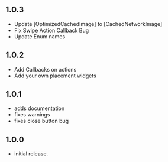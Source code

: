 ## 1.0.3
* Update [OptimizedCachedImage] to [CachedNetworkImage]
* Fix Swipe Action Callback Bug
* Update Enum names

## 1.0.2
* Add Callbacks on actions
* Add your own placement widgets

## 1.0.1
* adds documentation
* fixes warnings
* fixes close button bug

## 1.0.0
* initial release.
